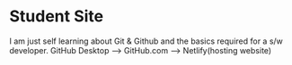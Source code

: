 # Student Site

I am just self learning about Git & Github and the basics required for a s/w developer.
GitHub Desktop --> GitHub.com --> Netlify(hosting website)